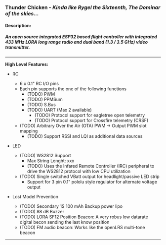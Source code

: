 ### **Thunder Chicken** - *Kinda like Rygel the Sixteenth, The Dominar of the skies...*

#### Description:
##### An open source integrated ESP32 based flight controller with integrated 433 MHz LORA long range radio and dual band (1.3 / 3.5 GHz) video transmitter.

---

**High Level Features:**
* RC
	* 6 x 0.1" RC I/O pins
	* Each pin supports the one of the following functions
		* (TODO) PWM
		* (TODO) PPMSum
		* (TODO) S.Bus
		* (TODO) UART (Max 2 available)
			* (TODO) Protocol support for eagletree open telemetry
			* (TODO) Protocol support for Crossfire telemetry (CRSF)
	* (TODO) Arbitrary Over the Air (OTA) PWM -> Output PWM slot mapping
		* (TODO) Support RSSI and LQI as additional data sources
		
* LED
	* (TODO) WS2812 Support
		* Max String Lenght: xxx
		* (TODO) Uses the Infared Remote Controller (IRC) peripheral to drive the WS2812 protocol with low CPU utilization
	* (TODO) Single switched VBatt output for headlight/passive LED strip
		* Support for 3 pin 0.1" pololu style regulator for alternate voltage output
* Lost Model Prevention
	* (TODO) Secondary 1S 100 mAh Backup power lipo 
	* (TODO) 88 dB Buzzer
	* (TODO) LORA SF12 Position Beacon: A very robus low datarate digital becon sending the last know position
	* (TODO) FM audio beacon: Works like the openLRS multi-tone beacon


---




